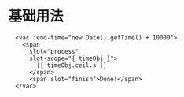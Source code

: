 # 基础用法

<template>
<ClientOnly>
  <vac :end-time="new Date().getTime() + 10000">
    <span
      slot="process"
      slot-scope="{ timeObj }">
        {{ timeObj.ceil.s }}
      </span>
      <span slot="finish">Done!</span>
  </vac>
</ClientOnly>
</template>

``` vue
  <vac :end-time="new Date().getTime() + 10000">
    <span
      slot="process"
      slot-scope="{ timeObj }">
        {{ timeObj.ceil.s }}
      </span>
      <span slot="finish">Done!</span>
  </vac>
```
